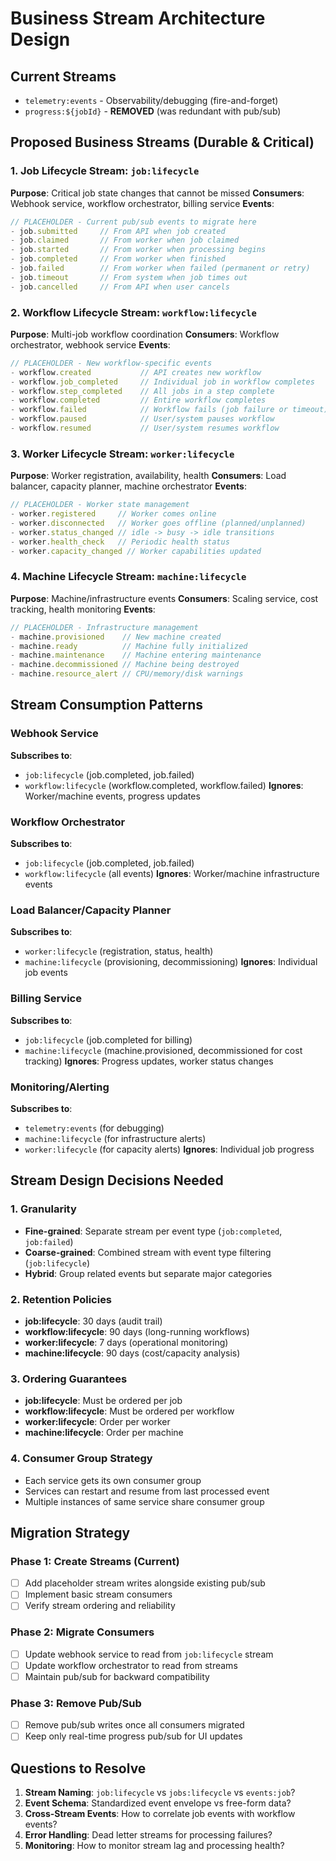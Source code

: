 # Business Stream Architecture Design

## Current Streams
- `telemetry:events` - Observability/debugging (fire-and-forget)
- `progress:${jobId}` - **REMOVED** (was redundant with pub/sub)

## Proposed Business Streams (Durable & Critical)

### 1. Job Lifecycle Stream: `job:lifecycle`
**Purpose**: Critical job state changes that cannot be missed
**Consumers**: Webhook service, workflow orchestrator, billing service
**Events**:
```typescript
// PLACEHOLDER - Current pub/sub events to migrate here
- job.submitted     // From API when job created
- job.claimed       // From worker when job claimed
- job.started       // From worker when processing begins
- job.completed     // From worker when finished
- job.failed        // From worker when failed (permanent or retry)
- job.timeout       // From system when job times out
- job.cancelled     // From API when user cancels
```

### 2. Workflow Lifecycle Stream: `workflow:lifecycle`
**Purpose**: Multi-job workflow coordination
**Consumers**: Workflow orchestrator, webhook service
**Events**:
```typescript
// PLACEHOLDER - New workflow-specific events
- workflow.created           // API creates new workflow
- workflow.job_completed     // Individual job in workflow completes
- workflow.step_completed    // All jobs in a step complete
- workflow.completed         // Entire workflow completes
- workflow.failed            // Workflow fails (job failure or timeout)
- workflow.paused            // User/system pauses workflow
- workflow.resumed           // User/system resumes workflow
```

### 3. Worker Lifecycle Stream: `worker:lifecycle`
**Purpose**: Worker registration, availability, health
**Consumers**: Load balancer, capacity planner, machine orchestrator
**Events**:
```typescript
// PLACEHOLDER - Worker state management
- worker.registered     // Worker comes online
- worker.disconnected   // Worker goes offline (planned/unplanned)
- worker.status_changed // idle -> busy -> idle transitions
- worker.health_check   // Periodic health status
- worker.capacity_changed // Worker capabilities updated
```

### 4. Machine Lifecycle Stream: `machine:lifecycle`
**Purpose**: Machine/infrastructure events
**Consumers**: Scaling service, cost tracking, health monitoring
**Events**:
```typescript
// PLACEHOLDER - Infrastructure management
- machine.provisioned    // New machine created
- machine.ready          // Machine fully initialized
- machine.maintenance    // Machine entering maintenance
- machine.decommissioned // Machine being destroyed
- machine.resource_alert // CPU/memory/disk warnings
```

## Stream Consumption Patterns

### Webhook Service
**Subscribes to**:
- `job:lifecycle` (job.completed, job.failed)
- `workflow:lifecycle` (workflow.completed, workflow.failed)
**Ignores**: Worker/machine events, progress updates

### Workflow Orchestrator
**Subscribes to**:
- `job:lifecycle` (job.completed, job.failed)
- `workflow:lifecycle` (all events)
**Ignores**: Worker/machine infrastructure events

### Load Balancer/Capacity Planner
**Subscribes to**:
- `worker:lifecycle` (registration, status, health)
- `machine:lifecycle` (provisioning, decommissioning)
**Ignores**: Individual job events

### Billing Service
**Subscribes to**:
- `job:lifecycle` (job.completed for billing)
- `machine:lifecycle` (machine.provisioned, decommissioned for cost tracking)
**Ignores**: Progress updates, worker status changes

### Monitoring/Alerting
**Subscribes to**:
- `telemetry:events` (for debugging)
- `machine:lifecycle` (for infrastructure alerts)
- `worker:lifecycle` (for capacity alerts)
**Ignores**: Individual job progress

## Stream Design Decisions Needed

### 1. Granularity
- **Fine-grained**: Separate stream per event type (`job:completed`, `job:failed`)
- **Coarse-grained**: Combined stream with event type filtering (`job:lifecycle`)
- **Hybrid**: Group related events but separate major categories

### 2. Retention Policies
- **job:lifecycle**: 30 days (audit trail)
- **workflow:lifecycle**: 90 days (long-running workflows)
- **worker:lifecycle**: 7 days (operational monitoring)
- **machine:lifecycle**: 90 days (cost/capacity analysis)

### 3. Ordering Guarantees
- **job:lifecycle**: Must be ordered per job
- **workflow:lifecycle**: Must be ordered per workflow
- **worker:lifecycle**: Order per worker
- **machine:lifecycle**: Order per machine

### 4. Consumer Group Strategy
- Each service gets its own consumer group
- Services can restart and resume from last processed event
- Multiple instances of same service share consumer group

## Migration Strategy

### Phase 1: Create Streams (Current)
- [ ] Add placeholder stream writes alongside existing pub/sub
- [ ] Implement basic stream consumers
- [ ] Verify stream ordering and reliability

### Phase 2: Migrate Consumers
- [ ] Update webhook service to read from `job:lifecycle` stream
- [ ] Update workflow orchestrator to read from streams
- [ ] Maintain pub/sub for backward compatibility

### Phase 3: Remove Pub/Sub
- [ ] Remove pub/sub writes once all consumers migrated
- [ ] Keep only real-time progress pub/sub for UI updates

## Questions to Resolve

1. **Stream Naming**: `job:lifecycle` vs `jobs:lifecycle` vs `events:job`?
2. **Event Schema**: Standardized event envelope vs free-form data?
3. **Cross-Stream Events**: How to correlate job events with workflow events?
4. **Error Handling**: Dead letter streams for processing failures?
5. **Monitoring**: How to monitor stream lag and processing health?
